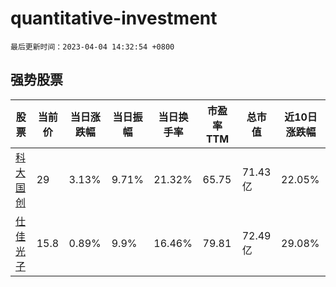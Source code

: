 # quantitative-investment

`最后更新时间：2023-04-04 14:32:54 +0800`

## 强势股票

|股票|当前价|当日涨跌幅|当日振幅|当日换手率|市盈率TTM|总市值|近10日涨跌幅|
|----|----|----|----|----|----|----|----|
|[科大国创](https://xueqiu.com/S/SZ300520)|29|3.13%|9.71%|21.32%|65.75|71.43亿|22.05%|
|[仕佳光子](https://xueqiu.com/S/SH688313)|15.8|0.89%|9.9%|16.46%|79.81|72.49亿|29.08%|
